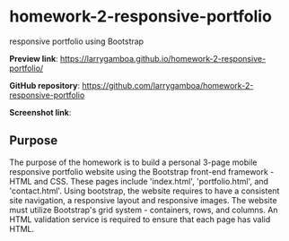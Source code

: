 # homework-2-responsive-portfolio
responsive portfolio using Bootstrap

**Preview link**: https://larrygamboa.github.io/homework-2-responsive-portfolio/

**GitHub repository**: https://github.com/larrygamboa/homework-2-responsive-portfolio

**Screenshot link**: 


## Purpose

The purpose of the homework is to build a personal 3-page mobile responsive portfolio website using the Bootstrap front-end framework - HTML and CSS. These pages include 'index.html', 'portfolio.html', and 'contact.html'. Using bootstrap, the website requires to have a consistent site navigation, a responsive layout and responsive images. The website must utilize Bootstrap's grid system - containers, rows, and columns. An HTML validation service is required to ensure that each page has valid HTML.
